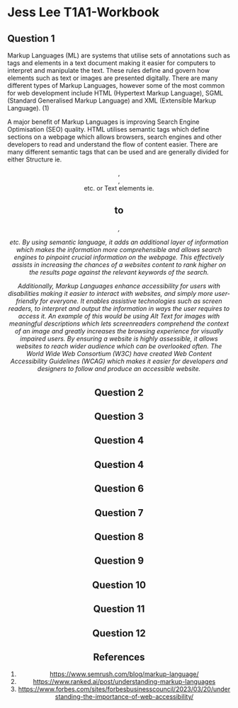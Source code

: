 # Jess Lee T1A1-Workbook 

## Question 1

Markup Languages (ML) are systems that utilise sets of annotations such as tags and elements in a text document making it easier for computers to interpret and manipulate the text. These rules define and govern how elements such as text or images are presented digitally. There are many different types of Markup Languages, however some of the most common for web development include HTML (Hypertext Markup Language), SGML (Standard Generalised Markup Language) and XML (Extensible Markup Language). (1)

A major benefit of Markup Languages is improving Search Engine Optimisation (SEO) quality. HTML utilises semantic tags which define sections on a webpage which allows browsers, search engines and other developers to read and understand the flow of content easier. There are many different semantic tags that can be used and are generally divided for either Structure ie. <header>, <main>, <section> etc. or Text elements ie. <h1> to <h6>, <p> etc. By using semantic language, it adds an additional layer of information which makes the information more comprehensible and allows search engines to pinpoint crucial information on the webpage. This effectively assists in increasing the chances of a websites content to rank higher on the results page against the relevant keywords of the search. 

Additionally, Markup Languages enhance accessibility for users with disabilities making it easier to interact with websites, and simply more user-friendly for everyone. It enables assistive technologies such as screen readers, to interpret and output the information in ways the user requires to access it. An example of this would be using Alt Text for images with meaningful descriptions which lets screenreaders comprehend the context of an image and greatly increases the browsing experience for visually impaired users. By ensuring a website is highly assessible, it allows websites to reach wider audience which can be overlooked often. The World Wide Web Consortium (W3C) have created Web Content Accessibility Guidelines (WCAG) which makes it easier for developers and designers to follow and produce an accessible website.




## Question 2

## Question 3


## Question 4



## Question 4



## Question 6



## Question 7



## Question 8



## Question 9



## Question 10



## Question 11



## Question 12



## References

1. https://www.semrush.com/blog/markup-language/
2. https://www.ranked.ai/post/understanding-markup-languages
3. https://www.forbes.com/sites/forbesbusinesscouncil/2023/03/20/understanding-the-importance-of-web-accessibility/
